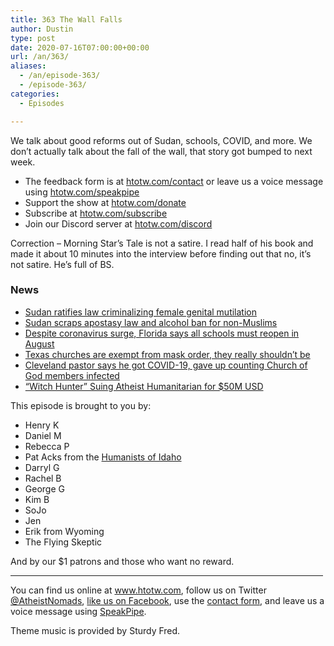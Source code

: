 ```yaml
---
title: 363 The Wall Falls
author: Dustin
type: post
date: 2020-07-16T07:00:00+00:00
url: /an/363/
aliases:
  - /an/episode-363/
  - /episode-363/
categories:
  - Episodes

---
```

<div id="buzzsprout-player-10552746"></div><script src="https://www.buzzsprout.com/1983601/10552746-363-the-wall-falls.js?container_id=buzzsprout-player-10552746&player=small" type="text/javascript" charset="utf-8"></script>

We talk about good reforms out of Sudan, schools, COVID, and more. We don’t actually talk about the fall of the wall, that story got bumped to next week.

<!--more-->

 * The feedback form is at [htotw.com/contact](https://htotw.com/contact) or leave us a voice message using <a href="https://htotw.com/speakpipe" target="_blank" rel="noopener noreferrer">htotw.com/speakpipe</a>
 * Support the show at <a href="https://htotw.com/donate" target="_blank" rel="payment noopener noreferrer">htotw.com/donate</a>
 * Subscribe at <a href="https://htotw.com/subscribe" target="_blank" rel="noopener noreferrer">htotw.com/subscribe</a>
 * Join our Discord server at <a href="https://htotw.com/discord" target="_blank" rel="noopener noreferrer">htotw.com/discord</a>

Correction &#8211; Morning Star’s Tale is not a satire. I read half of his book and made it about 10 minutes into the interview before finding out that no, it’s not satire. He’s full of BS.

### News

  * [Sudan ratifies law criminalizing female genital mutilation][1]
  * [Sudan scraps apostasy law and alcohol ban for non-Muslims][2]
  * [Despite coronavirus surge, Florida says all schools must reopen in August][3]
  * [Texas churches are exempt from mask order, they really shouldn’t be][4]
  * [Cleveland pastor says he got COVID-19, gave up counting Church of God members infected][5]
  * [“Witch Hunter” Suing Atheist Humanitarian for $50M USD][6]

This episode is brought to you by:

  * Henry K
  * Daniel M
  * Rebecca P
  * Pat Acks from the <a href="https://www.humanistsofidaho.org" target="_blank" rel="noopener noreferrer">Humanists of Idaho</a>
  * Darryl G
  * Rachel B
  * George G
  * Kim B
  * SoJo
  * Jen
  * Erik from Wyoming
  * The Flying Skeptic

And by our $1 patrons and those who want no reward.

<hr width="500" />

You can find us online at <a href="https://www.htotw.com/" target="_blank" rel="noopener noreferrer">www.htotw.com</a>, follow us on Twitter <a href="https://twitter.com/AtheistNomads" target="_blank" rel="noopener noreferrer">@AtheistNomads</a>, <a href="https://htotw.com/facebook" target="_blank" rel="noopener noreferrer">like us on Facebook</a>, use the [contact form](https://htotw.com/contact), and leave us a voice message using <a href="https://htotw.com/speakpipe" target="_blank" rel="noopener noreferrer">SpeakPipe</a>.

Theme music is provided by Sturdy Fred.

 [1]: https://www.pbs.org/newshour/world/sudan-ratifies-law-criminalizing-female-genital-mutilation
 [2]: https://www.bbc.com/news/world-africa-53379733
 [3]: https://www.cbsnews.com/news/florida-coronavirus-schools-reopen-august/
 [4]: https://ffrf.org/news/news-releases/item/37689-texas-masks-exemption
 [5]: https://www.timesfreepress.com/news/local/story/2020/jul/12/pastor-says-he-got-covid-19-gave-counting-chu/527332/#/questions/
 [6]: https://www.internationalatheists.org/post/witch-hunter-suing-atheist-humanitarian-for-50m-usd